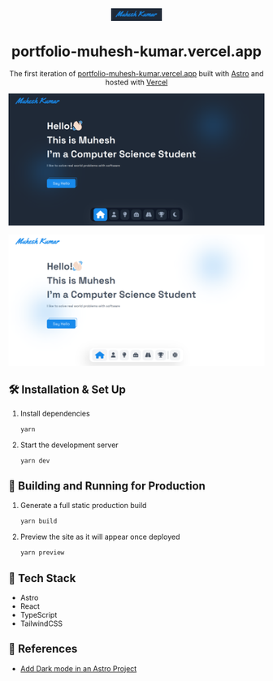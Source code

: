 <div align="center">
  <img alt="Logo" src="https://raw.githubusercontent.com/muhesh-kumar/portfolio/main/public/assets/images/logo.png" width="100" />
</div>
<h1 align="center">
   portfolio-muhesh-kumar.vercel.app
</h1>
<p align="center">
  The first iteration of <a href="https://portfolio-muhesh-kumar.vercel.app/" target="_blank">portfolio-muhesh-kumar.vercel.app</a> built with <a href="https://www.astro.build/" target="_blank">Astro</a> and hosted with <a href="https://www.vercel.com/" target="_blank">Vercel</a>
</p>

![Dark Mode Demo](https://raw.githubusercontent.com/muhesh-kumar/portfolio/main/public/assets/images/dark-mode-preview.png)

![Light Mode Demo](https://raw.githubusercontent.com/muhesh-kumar/portfolio/main/public/assets/images/light-mode-preview.png)

## 🛠 Installation & Set Up

1. Install dependencies

   ```sh
   yarn
   ```

1. Start the development server

   ```sh
   yarn dev
   ```

## 🚀 Building and Running for Production

1. Generate a full static production build

   ```sh
   yarn build
   ```

1. Preview the site as it will appear once deployed

   ```sh
   yarn preview
   ```

## 🧰 Tech Stack

- Astro
- React
- TypeScript
- TailwindCSS

## 📖 References

- [Add Dark mode in an Astro Project](https://www.kevinzunigacuellar.com/blog/dark-mode-in-astro/)
